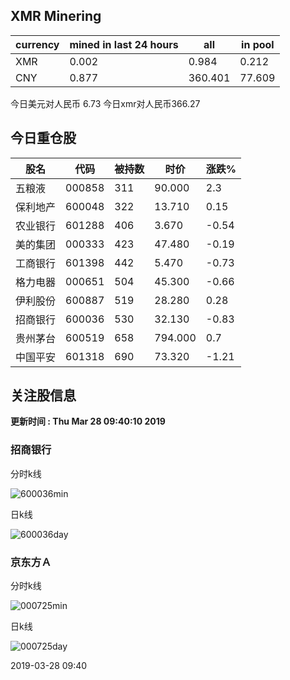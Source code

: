 ## XMR Minering

|currency|mined in last 24 hours|all|in pool|
|---|---|---|---|
|XMR|0.002|0.984|0.212|
|CNY|0.877|360.401|77.609|

今日美元对人民币 6.73	今日xmr对人民币366.27


## 今日重仓股 

|股名|代码|被持数|时价|涨跌%|
|---|---|---|---|---|
|五粮液|000858|311|90.000|2.3|
|保利地产|600048|322|13.710|0.15|
|农业银行|601288|406|3.670|-0.54|
|美的集团|000333|423|47.480|-0.19|
|工商银行|601398|442|5.470|-0.73|
|格力电器|000651|504|45.300|-0.66|
|伊利股份|600887|519|28.280|0.28|
|招商银行|600036|530|32.130|-0.83|
|贵州茅台|600519|658|794.000|0.7|
|中国平安|601318|690|73.320|-1.21|

## 关注股信息
**更新时间 : Thu Mar 28 09:40:10 2019**
### 招商银行 
分时k线

![600036min](http://image.sinajs.cn/newchart/min/n/sh600036.gif)

日k线

![600036day](http://image.sinajs.cn/newchart/daily/n/sh600036.gif)

### 京东方Ａ 
分时k线

![000725min](http://image.sinajs.cn/newchart/min/n/sz000725.gif)

日k线

![000725day](http://image.sinajs.cn/newchart/daily/n/sz000725.gif)

2019-03-28 09:40